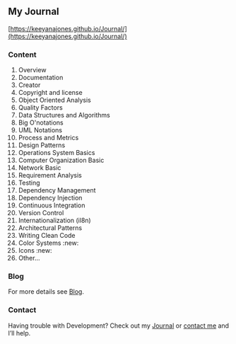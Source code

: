 ## My Journal
[https://keeyanajones.github.io/Journal/](https://keeyanajones.github.io/Journal/)

### Content
<ol>  
  <li>Overview</li>
  <li>Documentation</li>
  <li>Creator</li>
  <li>Copyright and license</li>
  <li>Object Oriented Analysis</li>
  <li>Quality Factors</li>
  <li>Data Structures and Algorithms</li>
  <li>Big O'notations</li>
  <li>UML Notations</li>
  <li>Process and Metrics</li>
  <li>Design Patterns</li>
  <li>Operations System Basics</li>
  <li>Computer Organization Basic</li>
  <li>Network Basic</li>
  <li>Requirement Analysis</li>
  <li>Testing</li>
  <li>Dependency Management</li>
  <li>Dependency Injection</li>
  <li>Continuous Integration</li>
  <li>Version Control</li>
  <li>Internationalization (il8n)</li>
  <li>Architectural Patterns</li>
  <li>Writing Clean Code</li>
  <li>Color Systems :new:</li>
  <li>Icons :new:</li>
  <li>Other...</li>  
</ol>

### Blog
For more details see [Blog](http://keeyanajones.github.io/website/).

### Contact
Having trouble with Development? Check out my [Journal](http://keeyanajones.github.io/Journal/) or [contact me](https://github.com/keeyanajones) and I’ll help.


